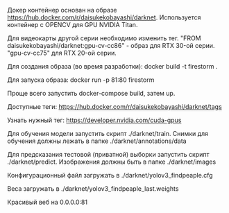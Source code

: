 Докер контейнер основан на образе https://hub.docker.com/r/daisukekobayashi/darknet. Используется контейнер c OPENCV для GPU NVIDIA Titan.


Для видеокарты другой серии необходимо изменить тег.
"FROM daisukekobayashi/darknet:gpu-cv-cc86" - образ для RTX 30-ой серии.
"gpu-cv-cc75" для RTX 20-ой серии.

Для создания образа (во время разработки): docker build -t firestorm . 

Для запуска образа: docker run -p 81:80 firestorm

Проще всего запустить docker-compose build, затем up.

Доступные теги: https://hub.docker.com/r/daisukekobayashi/darknet/tags

Узнать нужный тег: https://developer.nvidia.com/cuda-gpus

Для обучения модели запустить скрипт ./darknet/train. Снимки для обучения должны лежать в папке ./darknet/annotations/data

Для предсказания тестовой (приватной) выборки запустить скрипт ./darknet/predict. Изображения должны быть в папке ./darknet/images

Конфигурационный файл загружать в ./darknet/yolov3_findpeaple.cfg

Веса загружать в ./darknet/yolov3_findpeaple_last.weights

Красивый веб на 0.0.0.0:81
